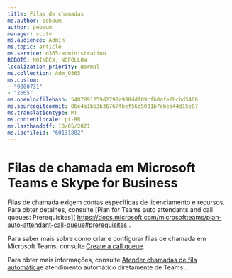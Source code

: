 ```yaml
---
title: Filas de chamadas
ms.author: pebaum
author: pebaum
manager: scotv
ms.audience: Admin
ms.topic: article
ms.service: o365-administration
ROBOTS: NOINDEX, NOFOLLOW
localization_priority: Normal
ms.collection: Adm_O365
ms.custom:
- "9000731"
- "2665"
ms.openlocfilehash: 5487891259d2792a908ddf09cfb0afe2bcbd5406
ms.sourcegitcommit: 06e4a1b63b36767fbef56d5031b7ebea44d15e67
ms.translationtype: MT
ms.contentlocale: pt-BR
ms.lasthandoff: 10/05/2021
ms.locfileid: "60131882"
---
```

# <a name="call-queues-in-microsoft-teams-and-skype-for-business"></a>Filas de chamada em Microsoft Teams e Skype for Business 

Filas de chamada exigem contas específicas de licenciamento e recursos. Para obter detalhes, consulte [Plan for Teams auto attendants and call queues: Prerequisites]( https://docs.microsoft.com/microsoftteams/plan-auto-attendant-call-queue#prerequisites . 

Para saber mais sobre como criar e configurar filas de chamada em Microsoft Teams, consulte [Create a call queue](https://docs.microsoft.com/microsoftteams/create-a-phone-system-call-queue). 

Para obter mais informações, consulte [Atender chamadas de fila automática](https://docs.microsoft.com/microsoftteams/answer-auto-attendant-and-call-queue-calls)e atendimento automático diretamente de Teams . 